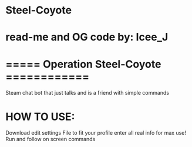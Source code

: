 Steel-Coyote
============
read-me and OG code by: Icee_J
===================================================
=====        Operation Steel-Coyote    ============
===================================================
Steam chat bot that just talks and is a friend with simple commands


HOW TO USE:
===================================
Download
edit settings File to fit your profile
enter all real info for max use!
Run and follow on screen commands
